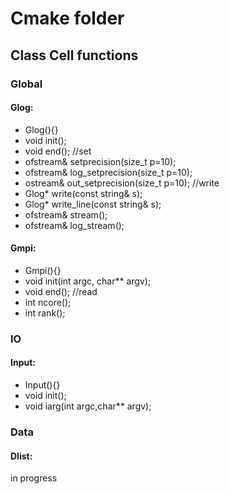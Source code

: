 # Cmake folder #

## Class Cell functions ##

### Global
#### Glog:
* Glog(){}
* void init();
* void end();
//set
* ofstream& setprecision(size_t p=10);
* ofstream& log_setprecision(size_t p=10);
* ostream& out_setprecision(size_t p=10);
//write
* Glog* write(const string& s);
* Glog* write_line(const string& s);
* ofstream& stream();
* ofstream& log_stream();
#### Gmpi:
* Gmpi(){}
* void init(int argc, char** argv);
* void end();
//read
* int ncore();
* int rank();

### IO
#### Input:
* Input(){}
* void init();
* void iarg(int argc,char** argv);

### Data
#### Dlist:
in progress


